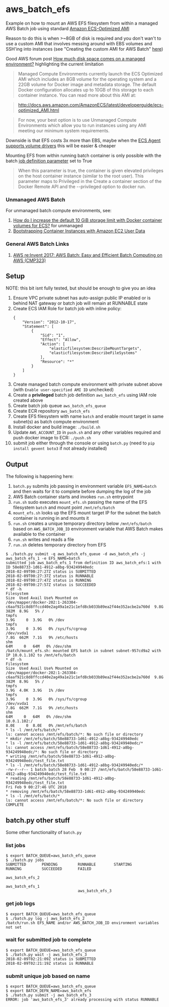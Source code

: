 # aws_batch_efs

Example on how to mount an AWS EFS filesystem from within a managed AWS Batch job using standard [Amazon ECS-Optimized AMI](https://docs.aws.amazon.com/AmazonECS/latest/developerguide/ecs-optimized_AMI.html)

Reason to do this is when >~8GB of disk is required and you don't wan't to use a custom AMI that 
involves messing around with EBS volumes and SSH'ing into instances (see "Creating the custom AMI for AWS Batch" 
[here](https://aws.amazon.com/blogs/compute/building-high-throughput-genomic-batch-workflows-on-aws-batch-layer-part-3-of-4/))

Good AWS forum post [How much disk space comes on a managed environment?](https://forums.aws.amazon.com/thread.jspa?threadID=250705) highlighting the current limitation

> Managed Compute Environments currently launch the ECS Optimized AMI which includes an 8GB volume for the operating system and a 22GB volume for Docker image and metadata storage. The default Docker configuration allocates up to 10GB of this storage to each container instance. You can read more about this AMI at:

> http://docs.aws.amazon.com/AmazonECS/latest/developerguide/ecs-optimized_AMI.html

> For now, your best option is to use Unmanaged Compute Environments which allow you to run instances using any AMI meeting our minimum system requirements. 

Downside is that EFS costs 3x more than EBS, maybe when the [ECS Agent supports volume drivers](https://github.com/aws/amazon-ecs-agent/issues/236) this will be easier & cheaper

Mounting EFS from within running batch container is only possible with the batch [job definition parameter](https://docs.aws.amazon.com/batch/latest/userguide/job_definition_parameters.html) set to True 

> When this parameter is true, the container is given elevated privileges on the host container instance (similar to the root user). This parameter maps to Privileged in the Create a container section of the Docker Remote API and the --privileged option to docker run.

### Unmanaged AWS Batch

For unmanaged batch compute environments, see:

 1. [How do I increase the default 10 GiB storage limit with Docker container volumes for ECS?](https://aws.amazon.com/premiumsupport/knowledge-center/increase-default-ecs-docker-limit/) for unmanaged 
 2. [Bootstrapping Container Instances with Amazon EC2 User Data](https://docs.aws.amazon.com/AmazonECS/latest/developerguide/bootstrap_container_instance.html)

### General AWS Batch Links

 1. [AWS re:Invent 2017: AWS Batch: Easy and Efficient Batch Computing on AWS (CMP323)](https://www.youtube.com/watch?v=8dApnlJLY54)

## Setup

NOTE: this bit isnt fully tested, but should be enough to give you an idea

 1. Ensure VPC private subnet has auto-assign public IP enabled or is behind NAT gateway or batch job
    will remain at RUNNABLE state
 2. Create ECS IAM Role for batch job with inline policy:
    ```
    {
        "Version": "2012-10-17",
        "Statement": [
            {
                "Sid": "1",
                "Effect": "Allow",
                "Action": [
                    "elasticfilesystem:DescribeMountTargets",
                    "elasticfilesystem:DescribeFileSystems"
                ],
                "Resource": "*"
            }
        ]
    }
    ```
 3. Create managed batch compute environment with private subnet above (with `Enable user-specified AMI ID` unchecked)
 4. Create a **privileged** batch job definition `aws_batch_efs` using IAM role created above
 5. Create batch job queue `aws_batch_efs_queue`
 6. Create ECR repository `aws_batch_efs`
 7. Create EFS filesystem with name `batch` and enable mount target in same subnet(s) as batch compute environment
 8. Install docker and build image: `./build.sh`
 9. Update `AWS_ACCOUNT_ID` in `push.sh` and any other variables required and push docker image to ECR: `./push.sh`
 11. submit job either through the console or using `batch.py` (need to `pip install gevent boto3` if not already installed)

## Output

The following is happening here:

 1. `batch.py` submits job passing in environment variable `EFS_NAME=batch` and then waits for it to complete before dumping the log of the job
 2. AWS Batch container starts and invokes `run.sh` entrypoint
 3. `run.sh` sudo executes `mount_efs.sh` passing the name of the EFS filesystem `batch` and mount point `/mnt/efs/batch`
 4. `mount_efs.sh` looks up the EFS mount target IP for the subnet the batch container is running in and mounts it
 5. `run.sh` creates a unique temporary directory below `/mnt/efs/batch` based on `AWS_BATCH_JOB_ID` environment variable
    that AWS Batch makes available to the container
 6. `run.sh` writes and reads a file
 7. `run.sh` deletes temporary directory from EFS

```
$ ./batch.py submit -q aws_batch_efs_queue -d aws_batch_efs -j aws_batch_efs_1 -e EFS_NAME=batch
submitted job aws_batch_efs_1 from definition ID aws_batch_efs:1 with ID 58e88733-1d61-4912-a8bg-934249940edc
2018-02-09T00:27:27Z status is SUBMITTED
2018-02-09T00:27:37Z status is RUNNABLE
2018-02-09T00:27:47Z status is RUNNING
2018-02-09T00:27:57Z status is SUCCEEDED
* df -h
Filesystem                                                                                        Size  Used Avail Use% Mounted on
/dev/mapper/docker-202:1-263304-c6aaf921c8d8ffccd40e2ag49a1e21c1efd8cb033b89ea2f44e352acbe2a760d  9.8G  382M  8.9G   5% /
tmpfs                                                                                             3.9G     0  3.9G   0% /dev
tmpfs                                                                                             3.9G     0  3.9G   0% /sys/fs/cgroup
/dev/xvda1                                                                                        7.8G  662M  7.1G   9% /etc/hosts
shm                                                                                                64M     0   64M   0% /dev/shm
/batch/mount_efs.sh: mounted EFS batch in subnet subnet-957cd9a2 with IP 10.0.1.102 to /mnt/efs/batch
* df -h
Filesystem                                                                                        Size  Used Avail Use% Mounted on
/dev/mapper/docker-202:1-263304-c6aaf921c8d8ffccd40e2ag49a1e21c1efd8cb033b89ea2f44e352acbe2a760d  9.8G  382M  8.9G   5% /
tmpfs                                                                                             3.9G  4.0K  3.9G   1% /dev
tmpfs                                                                                             3.9G     0  3.9G   0% /sys/fs/cgroup
/dev/xvda1                                                                                        7.8G  662M  7.1G   9% /etc/hosts
shm                                                                                                64M     0   64M   0% /dev/shm
10.0.1.102:/                                                                                      8.0E     0  8.0E   0% /mnt/efs/batch
* ls -l /mnt/efs/batch/*
ls: cannot access /mnt/efs/batch/*: No such file or directory
* mkdir /mnt/efs/batch/58e88733-1d61-4912-a8bg-934249940edc
* ls -l /mnt/efs/batch/58e88733-1d61-4912-a8bg-934249940edc/*
ls: cannot access /mnt/efs/batch/58e88733-1d61-4912-a8bg-934249940edc/*: No such file or directory
* writing /mnt/efs/batch/58e88733-1d61-4912-a8bg-934249940edc/test_file.txt
* ls -l /mnt/efs/batch/58e88733-1d61-4912-a8bg-934249940edc/*
-rw-r--r-- 1 batch batch 28 Feb  9 00:27 /mnt/efs/batch/58e88733-1d61-4912-a8bg-934249940edc/test_file.txt
* reading /mnt/efs/batch/58e88733-1d61-4912-a8bg-934249940edc/test_file.txt
Fri Feb 9 00:27:46 UTC 2018
* removing /mnt/efs/batch/58e88733-1d61-4912-a8bg-934249940edc
* ls -l /mnt/efs/batch/*
ls: cannot access /mnt/efs/batch/*: No such file or directory
COMPLETE
```

## batch.py other stuff

Some other functionality of `batch.py`

### list jobs

```
$ export BATCH_QUEUE=aws_batch_efs_queue
$ ./batch.py jobs
SUBMITTED       PENDING         RUNNABLE        STARTING        RUNNING         SUCCEEDED       FAILED
                                                                                                aws_batch_efs_2
                                                                                aws_batch_efs_1
                                aws_batch_efs_3
```

### get job logs

```
$ export BATCH_QUEUE=aws_batch_efs_queue
$ ./batch.py log -j aws_batch_efs_2
/batch/run.sh EFS_NAME and/or AWS_BATCH_JOB_ID environment variables not set
```

### wait for submitted job to complete

```
$ export BATCH_QUEUE=aws_batch_efs_queue
$ ./batch.py wait -j aws_batch_efs_3
2018-02-09T02:21:09Z status is SUBMITTED
2018-02-09T02:21:19Z status is RUNNABLE
```

### submit unique job based on name

```
$ export BATCH_QUEUE=aws_batch_efs_queue
$ export BATCH_DEFN_NAME=aws_batch_efs
$ ./batch.py submit -j aws_batch_efs_3
ERROR: job 'aws_batch_efs_3' already processing with status RUNNABLE
```


